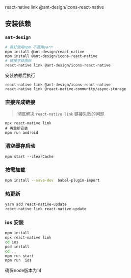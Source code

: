 react-native link @ant-design/icons-react-native

## 安装依赖



### `ant-design`

```sh
# 最好使用npm 不要用yarn
npm install @ant-design/react-native
npm install @ant-design/icons-react-native
# 链接字体图标
react-native link @ant-design/icons-react-native
```



安装依赖后执行

```shell
react-native link @ant-design/icons-react-native
react-native link @react-native-community/async-storage
```



### 直接完成链接

> 彻底解决 `react-native link` 链接失败的问题

```shell
npx react-native link
# 再重新安装
npm run android
```



### 清空缓存启动

```shell
npm start --clearCache
```



### 按需加载

```sh
npm install --save-dev  babel-plugin-import
```





### 热更新

```sh
yarn add react-native-update 
react-native link react-native-update
```


### ios 安装

```sh
npm install
npx react-native link
cd ios 
pod install
cd ..
npm run start
npm run  ios

```

确保node版本为14

